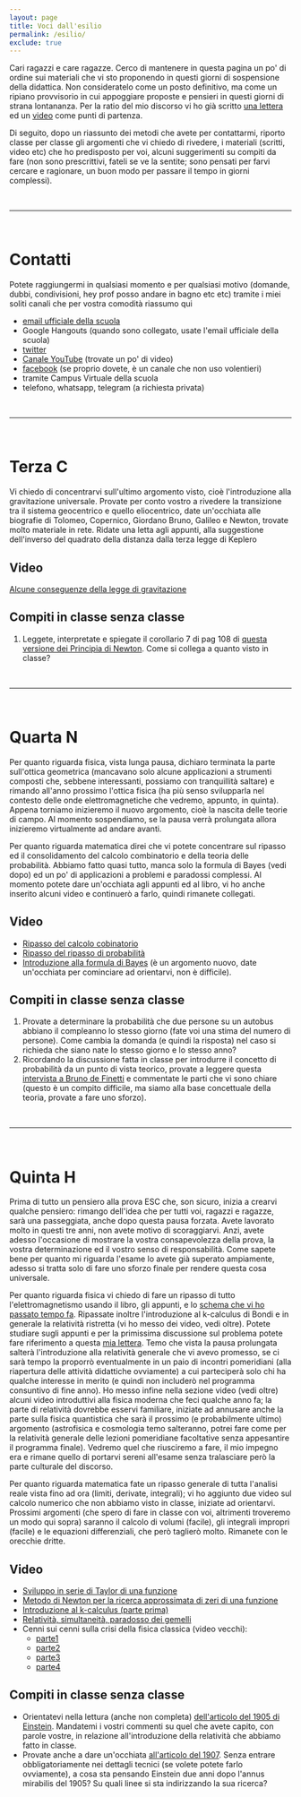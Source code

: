 ```yaml
---
layout: page
title: Voci dall'esilio
permalink: /esilio/
exclude: true
---
```


Cari ragazzi e care ragazze. Cerco di mantenere in questa pagina un po' di
ordine sui materiali che vi sto proponendo in questi giorni di sospensione della
didattica. Non consideratelo come un posto definitivo, ma come un ripiano
provvisorio in cui appoggiare proposte e pensieri in questi giorni di strana
lontananza. Per la ratio del mio discorso vi ho già scritto [una lettera](http://orporick.github.io/lettere/2020/03/04/lettera-dall-esilio-ai-miei-studenti-ed-alle-mie-studentesse/) ed un
[video](https://www.youtube.com/watch?v=-oXT8P8NR34) come punti di partenza.

Di seguito, dopo un riassunto dei metodi che avete per contattarmi, riporto
classe per classe gli argomenti che vi chiedo di rivedere, i materiali (scritti,
video etc) che ho predisposto per voi, alcuni suggerimenti su compiti da fare
(non sono prescrittivi, fateli se ve la sentite; sono pensati per farvi cercare
e ragionare, un buon modo per passare il tempo in giorni complessi).

<br>
<hr class="style-eight">
<br>

# Contatti

Potete raggiungermi in qualsiasi momento e per qualsiasi motivo (domande, dubbi,
condivisioni, hey prof posso andare in bagno etc etc) tramite i miei soliti
canali che per vostra comodità riassumo qui

* [email ufficiale della scuola](mailto:riccardo.giannitrapani@liceomarinelli.edu.it)
* Google Hangouts (quando sono collegato, usate l'email ufficiale della scuola) 
* [twitter](https://twitter.com/orporick)
* [Canale YouTube](https://www.youtube.com/channel/UCbGXVD3e3aSiZTSCX-_R77Q)
    (trovate un po' di video)
* [facebook](https://www.facebook.com/riccardo.giannitrapani) (se proprio dovete, è un canale che non uso volentieri)
* tramite Campus Virtuale della scuola
* telefono, whatsapp, telegram (a richiesta privata)

<br>
<hr class="style-eight">
<br>

# Terza C

Vi chiedo di concentrarvi sull'ultimo argomento visto, cioè l'introduzione alla
gravitazione universale. Provate per conto vostro a rivedere la transizione tra
il sistema geocentrico e quello eliocentrico, date un'occhiata alle biografie di
Tolomeo, Copernico, Giordano Bruno, Galileo e Newton, trovate molto materiale in
rete. Ridate una letta agli appunti, alla suggestione  dell'inverso del
quadrato della distanza dalla terza legge di Keplero

## Video

[Alcune conseguenze della legge di gravitazione](https://www.youtube.com/watch?v=voEnq4poeCU)

## Compiti in classe senza classe

1. Leggete, interpretate e spiegate il corollario 7 di pag 108 di [questa versione
    dei Principia di Newton](https://archive.org/details/IsaacNewtonPrincipiaEnglish1846/page/n113/mode/2up). Come si collega a quanto visto in classe? 

<br>
<hr class="style-eight">
<br>

# Quarta N

Per quanto riguarda fisica, vista lunga pausa, dichiaro terminata la parte
sull'ottica geometrica (mancavano solo alcune applicazioni a strumenti composti
che, sebbene interessanti, possiamo con tranquillità saltare) e rimando all'anno
prossimo l'ottica fisica (ha più senso svilupparla nel contesto delle onde
elettromagnetiche che vedremo, appunto, in quinta). Appena torniamo inizieremo
il nuovo argomento, cioè la nascita delle teorie di campo. Al momento
sospendiamo, se la pausa verrà prolungata allora inizieremo virtualmente ad
andare avanti. 

Per quanto riguarda matematica direi che vi potete concentrare sul ripasso ed il
consolidamento del calcolo combinatorio e della teoria delle probabilità.
Abbiamo fatto quasi tutto, manca solo la formula di Bayes (vedi dopo) ed un po'
di applicazioni a problemi e paradossi complessi. Al momento potete dare
un'occhiata agli appunti ed al libro, vi ho anche inserito alcuni video e
continuerò a farlo, quindi rimanete collegati.

## Video

* [Ripasso del calcolo cobinatorio](https://www.youtube.com/watch?v=L8nbrfrAlvw)
* [Ripasso del ripasso di probabilità](https://www.youtube.com/watch?v=2sawn5v0JgE)
* [Introduzione alla formula di Bayes](https://www.youtube.com/watch?v=DW6Ay7TljC0) (è un argomento nuovo,
date un'occhiata per cominciare ad orientarvi, non è difficile).

## Compiti in classe senza classe

1. Provate a determinare la probabilità che due persone su un autobus abbiano il
   compleanno lo stesso giorno (fate voi una stima del numero di persone). Come
   cambia la domanda (e quindi la risposta) nel caso si richieda che siano nate
   lo stesso giorno e lo stesso anno?
2. Ricordando la discussione fatta in classe per introdurre il concetto di probabilità 
   da un punto di vista teorico, provate a leggere questa [intervista a Bruno de Finetti](https://archive.org/details/Sapere740/mode/2up) e commentate le parti che vi sono chiare (questo è un compito difficile, ma siamo alla
    base concettuale della teoria, provate a fare uno sforzo).

<br>
<hr class="style-eight">
<br>

# Quinta H

Prima di tutto un pensiero alla prova ESC che, son sicuro, inizia a crearvi
qualche pensiero: rimango dell'idea che per tutti voi,
ragazzi e ragazze, sarà una passeggiata, anche dopo questa pausa forzata. Avete
lavorato molto in questi tre anni, non avete motivo di scoraggiarvi. Anzi, avete
adesso l'occasione di mostrare la vostra consapevolezza della prova, la vostra
determinazione ed il vostro senso di responsabilità. Come sapete bene per quanto
mi riguarda l'esame lo avete già superato ampiamente, adesso si tratta solo di
fare uno sforzo finale per rendere questa cosa universale.

Per quanto riguarda fisica vi chiedo di fare un ripasso di tutto
l'elettromagnetismo usando il libro, gli appunti, e lo [schema che vi ho passato
tempo fa](../documents/em.pdf). Ripassate inoltre l'introduzione al k-calculus
di Bondi e in generale la relatività ristretta (vi ho messo dei video, vedi
oltre). Potete studiare sugli appunti e per la primissima discussione sul
problema potete fare riferimento a questa [mia
lettera](http://orporick.github.io/lettere/2020/01/17/lettera-ad-un-figlio-su-un-idea/). Temo che vista la pausa prolungata salterà l'introduzione alla
relatività generale che vi avevo promesso, se ci sarà tempo la proporrò
eventualmente in un paio di incontri pomeridiani (alla riapertura delle attività
didattiche ovviamente) a cui parteciperà solo chi ha qualche interesse in merito
(e quindi non includerò nel programma consuntivo di fine anno). Ho
messo infine nella sezione video (vedi oltre) alcuni video introduttivi alla fisica
moderna che feci qualche anno fa; la parte di relatività dovrebbe esservi
familiare, iniziate ad annusare anche la parte sulla fisica quantistica che sarà
il prossimo (e probabilmente ultimo) argomento (astrofisica e cosmologia temo
salteranno, potrei fare come per la relatività generale delle lezioni
pomeridiane facoltative senza appesantire il programma finale). Vedremo quel che
riusciremo a fare, il mio impegno era e rimane quello di portarvi sereni
all'esame senza tralasciare però la parte culturale del discorso.

Per quanto riguarda matematica fate un ripasso generale di tutta l'analisi reale
vista fino ad ora (limiti, derivate, integrali); vi ho aggiunto due video sul
calcolo numerico che non abbiamo visto in classe, iniziate ad orientarvi.
Prossimi argomenti (che spero di fare in classe con voi, altrimenti troveremo un
modo qui sopra) saranno il calcolo di volumi (facile), gli integrali impropri (facile) e le equazioni
differenziali, che però taglierò molto. Rimanete con le orecchie dritte.

## Video

* [Sviluppo in serie di Taylor di una funzione](https://www.youtube.com/watch?v=bn7HxSwQYfI)
* [Metodo di Newton per la ricerca approssimata di zeri di una funzione](https://www.youtube.com/watch?v=ojYzSAJSG_8)
* [Introduzione al k-calculus (parte prima)](https://www.youtube.com/watch?v=Klv2-67naQY)
* [Relatività, simultaneità, paradosso dei gemelli](https://www.youtube.com/watch?v=AfhyyH3HG84)
* Cenni sui cenni sulla crisi della fisica classica (video vecchi): 
	* [parte1](https://www.youtube.com/watch?v=uH7dimfmhDY)
	* [parte2](https://www.youtube.com/watch?v=-vgiI3hz9xU)
	* [parte3](https://www.youtube.com/watch?v=CTo-tSOBlfA)
	* [parte4](https://www.youtube.com/watch?v=3GdYpn6fTXY)

## Compiti in classe senza classe

* Orientatevi nella lettura (anche non completa) [dell'articolo del 1905 di
    Einstein](https://einsteinpapers.press.princeton.edu/vol2-trans/154).
    Mandatemi i vostri commenti su quel che avete capito, con parole vostre, in
    relazione all'introduzione della relatività che abbiamo fatto in classe.
* Provate anche a dare un'occhiata [all'articolo del 1907](https://einsteinpapers.press.princeton.edu/vol2-trans/266).
  Senza entrare obbligatoriamente nei dettagli tecnici (se volete potete farlo
  ovviamente), a cosa sta pensando Einstein due anni dopo l'annus mirabilis del
  1905? Su quali linee si sta indirizzando la sua ricerca? 


